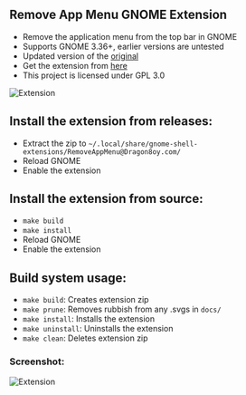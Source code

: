 ## Remove App Menu GNOME Extension
  - Remove the application menu from the top bar in GNOME
  - Supports GNOME 3.36+, earlier versions are untested
  - Updated version of the [original](https://github.com/rastersoft/remove_app_menu)
  - Get the extension from [here](https://extensions.gnome.org/extension/3906/remove-app-menu/)
  - This project is licensed under GPL 3.0

![Extension](docs/icon.png)

## Install the extension from releases:
  - Extract the zip to `~/.local/share/gnome-shell-extensions/RemoveAppMenu@Dragon8oy.com/`
  - Reload GNOME
  - Enable the extension

## Install the extension from source:
  - `make build`
  - `make install`
  - Reload GNOME
  - Enable the extension

## Build system usage:
  - `make build`: Creates extension zip
  - `make prune`: Removes rubbish from any .svgs in `docs/`
  - `make install`: Installs the extension
  - `make uninstall`: Uninstalls the extension
  - `make clean`: Deletes extension zip

### Screenshot:
![Extension](docs/screenshot.png)
